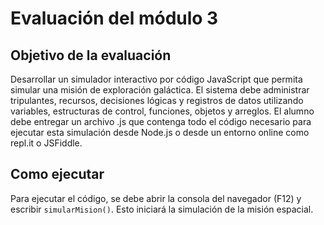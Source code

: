 # Evaluación del módulo 3

## Objetivo de la evaluación

Desarrollar un simulador interactivo por código JavaScript que permita simular una misión de exploración galáctica. El sistema debe administrar tripulantes, recursos, decisiones lógicas y registros de datos utilizando variables, estructuras de control, funciones, objetos y arreglos. El alumno debe entregar un archivo .js que contenga todo el código necesario para ejecutar esta simulación desde Node.js o desde un entorno online como repl.it o JSFiddle.

## Como ejecutar

Para ejecutar el código, se debe abrir la consola del navegador (F12) y escribir `simularMision()`. Esto iniciará la simulación de la misión espacial.